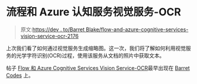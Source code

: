 # 流程和 Azure 认知服务视觉服务-OCR

> 原文:[https://dev . to/Barret Blake/flow-and-azure-cognitive-services-vision-service-ocr-2176](https://dev.to/barretblake/flow-and-azure-cognitive-services-vision-service-ocr-2176)

上次我们看了如何通过视觉服务生成缩略图。这一次，我们将了解如何利用视觉服务的光学字符识别(OCR)过程，使用该服务从文档的照片中获取文本。

帖子 [Flow 和 Azure Cognitive Services Vision Service-OCR](https://barretblake.dev/2019/08/flow-and-azure-cognitive-services-vision-service-ocr/)最早出现在 [Barret Codes](https://barretblake.dev) 上。